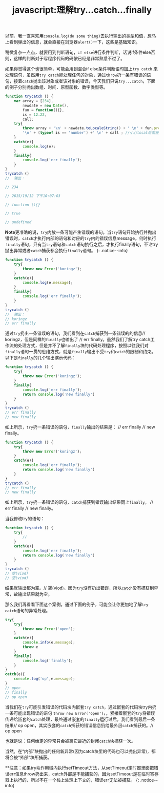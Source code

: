 ﻿---
title: "javascript:理解try...catch...finally"
# categories:
#   - Edge Case
# tags:
#   - markup
---

以前，我一直喜欢用`console.log(do some thing)`去执行输出的类型和值，想马上看到弹出的信息，就会直接在浏览器`alert()`一下，这些是基础知识。

稍微复杂一点点，就要用到判断语句，`if else`进行条件判断，话说if条件else否则，这样的判断对于写程序代码的码侬已经是非常熟悉不过了。

如果你觉得这个也很简单，可能会用到混合if else条件判断语句加上`try catch` 来处理语句，虽然用`try catch`能处理任何的对象，通过`throw`扔一条有错误的语句，接着`catch`抛出该对象或者该对象的错误，今天我们只说`try...catch`，下面的例子分别抛出数组、时间、原型函数、数字类型等。

```js
function trycatch () {
    var array = [234],
        newdate = new Date(),
        fun = function(){},
        is = 12.22,
        call;
    try{
        throw array + '\n' + newdate.toLocaleString() + ' \n' + fun.prototype.constructor + 
        '\n' + (typeof is == 'number') +' \n' + call ; //小心local后面还有一个'e'
    }
    catch(e){
        console.log(e);
    }
    finally{
        console.log('err finally');
    }
}
trycatch () 
//  输出：

// 234

// 2015/10/12 下午10:07:03 

// function (){}

// true 

// undefined
```

**Note**更准确的说，`try`内放一条可能产生错误的语句。当`try`语句开始执行并抛出错误时，`catch`才执行内部的语句和对应的`try`内的错误信息message。何时执行`finally`语句，只有当`try`语句和`catch`语句执行之后，才执行finally语句，不论try抛出异常或者`catch`捕获都会执行`finally`语句。
{: .notice--info}

```js
function trycatch () {
    try{
        throw new Error('koringz');
    }
    catch(e){
        console.log(e.message);
    }
    finally{
        console.log('err finally');
    }
}
trycatch ()
//  输出：
// koringz
// err finally
```

通过`try`扔出一条错误的语句，我们看到在`catch`捕获到一条错误的的信息// koringz，但是同样的`finally`也输出了 // err finally。虽然我们了解try catch工作流的处理方式，但是并不了解`finally`块的代码处理程序，按照以往我们对`finally`语句一贯的思维方式，就是`finally`输出不受`try`和`catch`的限制和约束。以下是`finally`的几个输出演示代码：

```js
function trycatch () {
    try{
        throw new Error('koringz');
    }
    finally{
        console.log('err finally');
        return console.log('new finally')
    }
}
trycatch ()
// err finally
// new finally
```

如上所示，`try`扔一条错误的语句，`finally`输出的结果是： // err finally  // new finally。

```js
function trycatch () {
    try{
        throw new Error('koringz');
    }
    catch(e){
        console.log('err finally');
        return console.log('new finally')
    }
}
trycatch ()
// err finally
// new finally
```

如上所示，`try`扔一条错误的语句，`catch`捕获到错误输出结果同上`finally`。 // err finally  // new finally。

当我修改try的语句：

```js
function trycatch () {
    try{
        // 
    }
    catch(e){
        console.log('err finally');
        return console.log('new finally')
    }
}
trycatch ()
// 空(viod)
// 空(viod)
```

结果就输出都为空。// 空(viod)。因为`try`没有扔出错误，所以`catch`没有捕获到异常，故输出结果就为空。

那么我们再看看下面这个案例，通过下面的例子，可能会让你更加地了解`try catch`语句的异常处理。

```js
try{
    try{
        throw new Error('open');
    }
    catch(e){
        console.info(e.message);
        throw e
    }
    finally{
        console.log('finally');
    }
}
catch(e){
    console.log('op',e.message);
}
// open
// finally
// op open
```

当我们在`try`可能引发错误的代码块内嵌套`try catch`，通过嵌套的代码块try内扔一条可能出现错误的语句 `throw new Error('open');`，紧接着嵌套的`try`将错误传递给嵌套的`catch`处理，最终通过嵌套的`finally`运行过后，我们看到最后一条结果// op open，其实嵌套的`catch`捕获的错误信息扔给最外层`catch`捕获的。// op open

也就是说：任何给定的异常只会被离它最近的封闭`catch`块捕获一次。

当然，在“内部”块抛出的任何新异常(因为catch块里的代码也可以抛出异常)，都将会被“外部”块所捕获。

**注意：如果try块作用域内执行setTimeout方法，从setTimeout定时器里面把错误err信息throw扔出来，catch外部是不能捕获的，因为setTimeout是在临时寄存器上执行的，所以不在一个栈上处理上下文的，错误err无法被捕获。
{: .notice--info}
 